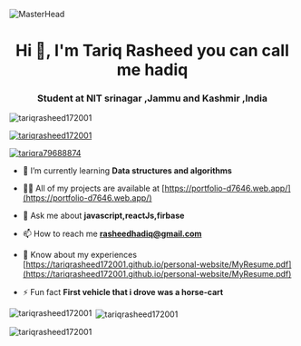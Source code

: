 ![MasterHead](https://img.freepik.com/free-photo/professional-programmer-working-late-dark-office_1098-18705.jpg?w=2000)
<h1 align="center">Hi 👋, I'm Tariq Rasheed you can call me hadiq</h1>
<h3 align="center">Student at NIT srinagar ,Jammu and Kashmir ,India</h3>

<p align="left"> <img src="https://komarev.com/ghpvc/?username=tariqrasheed172001&label=Profile%20views&color=0e75b6&style=flat" alt="tariqrasheed172001" /> </p>

<p align="left"> <a href="https://github.com/ryo-ma/github-profile-trophy"><img src="https://github-profile-trophy.vercel.app/?username=tariqrasheed172001" alt="tariqrasheed172001" /></a> </p>

<p align="left"> <a href="https://twitter.com/tariqra79688874" target="blank"><img src="https://img.shields.io/twitter/follow/tariqra79688874?logo=twitter&style=for-the-badge" alt="tariqra79688874" /></a> </p>

- 🌱 I’m currently learning **Data structures and algorithms**

- 👨‍💻 All of my projects are available at [https://portfolio-d7646.web.app/](https://portfolio-d7646.web.app/)

- 💬 Ask me about **javascript,reactJs,firbase**

- 📫 How to reach me **rasheedhadiq@gmail.com**

- 📄 Know about my experiences [https://tariqrasheed172001.github.io/personal-website/MyResume.pdf](https://tariqrasheed172001.github.io/personal-website/MyResume.pdf)

- ⚡ Fun fact **First vehicle that i drove was a horse-cart**


<p><img align="left" src="https://github-readme-stats.vercel.app/api/top-langs?username=tariqrasheed172001&show_icons=true&locale=en&layout=compact" alt="tariqrasheed172001" /></p>

<p>&nbsp;<img align="center" src="https://github-readme-stats.vercel.app/api?username=tariqrasheed172001&show_icons=true&locale=en" alt="tariqrasheed172001" /></p>

<p><img align="center" src="https://github-readme-streak-stats.herokuapp.com/?user=tariqrasheed172001&" alt="tariqrasheed172001" /></p>
